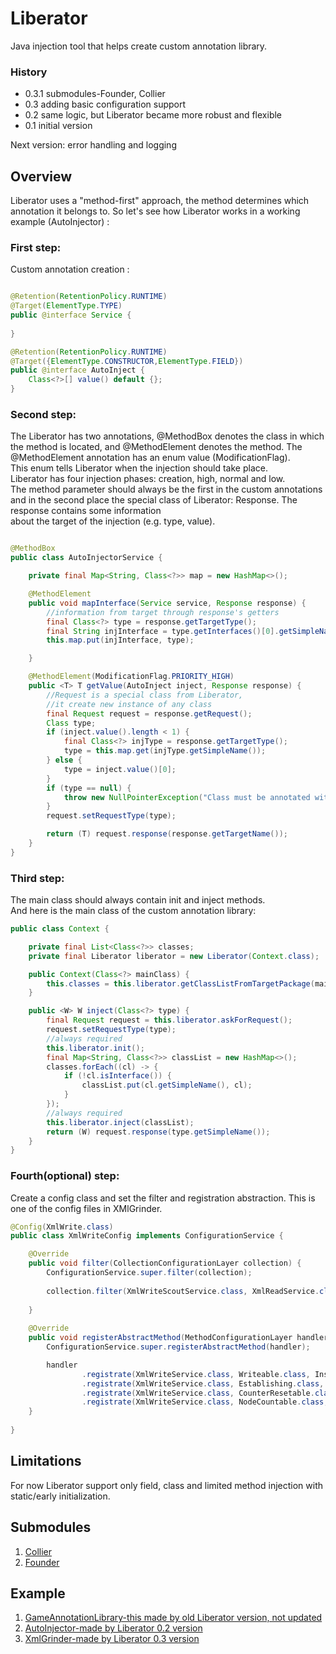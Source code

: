 # Liberator
Java injection tool that helps create custom annotation library.

### History

- 0.3.1 submodules-Founder, Collier  
- 0.3 adding basic configuration support
- 0.2 same logic, but Liberator became more robust and flexible
- 0.1 initial version

Next version: error handling and logging

## Overview

Liberator uses a "method-first" approach, the method determines which annotation it belongs to. So let's see how Liberator works in a working example (AutoInjector) :



### First step:
Custom annotation creation :

~~~java

@Retention(RetentionPolicy.RUNTIME)
@Target(ElementType.TYPE)
public @interface Service {
    
}

@Retention(RetentionPolicy.RUNTIME)
@Target({ElementType.CONSTRUCTOR,ElementType.FIELD})
public @interface AutoInject {
    Class<?>[] value() default {};
}
~~~


### Second step:
The Liberator has two annotations, @MethodBox denotes the class in which the method is located, and @MethodElement denotes the method.
The @MethodElement annotation has an enum value (ModificationFlag).\
This enum tells Liberator when the injection should take place.\
Liberator has four injection phases: creation, high, normal and low.\
The method parameter should always be the first in the custom annotations
and in the second place the special class of Liberator: Response. The response contains some information \
about the target of the injection (e.g. type, value).


~~~java

@MethodBox
public class AutoInjectorService {

    private final Map<String, Class<?>> map = new HashMap<>();

    @MethodElement
    public void mapInterface(Service service, Response response) {
        //information from target through response's getters
        final Class<?> type = response.getTargetType();
        final String injInterface = type.getInterfaces()[0].getSimpleName();
        this.map.put(injInterface, type);

    }

    @MethodElement(ModificationFlag.PRIORITY_HIGH)
    public <T> T getValue(AutoInject inject, Response response) {
        //Request is a special class from Liberator, 
        //it create new instance of any class
        final Request request = response.getRequest();
        Class type;
        if (inject.value().length < 1) {
            final Class<?> injType = response.getTargetType();
            type = this.map.get(injType.getSimpleName());
        } else {
            type = inject.value()[0];
        }
        if (type == null) {
            throw new NullPointerException("Class must be annotated with @Service or add explicit classname in @AutoInject annotation ");
        }
        request.setRequestType(type);

        return (T) request.response(response.getTargetName());
    }
}

~~~

### Third step:
The main class should always contain init and inject methods. \
And here is the main class of the custom annotation library:

~~~java
public class Context {

    private final List<Class<?>> classes;
    private final Liberator liberator = new Liberator(Context.class);

    public Context(Class<?> mainClass) {
        this.classes = this.liberator.getClassListFromTargetPackage(mainClass);
    }

    public <W> W inject(Class<?> type) {
        final Request request = this.liberator.askForRequest();
        request.setRequestType(type);
        //always required
        this.liberator.init();
        final Map<String, Class<?>> classList = new HashMap<>();
        classes.forEach((cl) -> {
            if (!cl.isInterface()) {
                classList.put(cl.getSimpleName(), cl);
            }
        });
        //always required
        this.liberator.inject(classList);
        return (W) request.response(type.getSimpleName());
    }
}
~~~

### Fourth(optional) step:
Create a config class and set the filter and registration abstraction. This is one of the config files in XMlGrinder.

~~~java
@Config(XmlWrite.class)
public class XmlWriteConfig implements ConfigurationService {

    @Override
    public void filter(CollectionConfigurationLayer collection) {
        ConfigurationService.super.filter(collection); 
        
        collection.filter(XmlWriteScoutService.class, XmlReadService.class, XmlReadScoutService.class);
        
    }
    
    @Override
    public void registerAbstractMethod(MethodConfigurationLayer handler) {
        ConfigurationService.super.registerAbstractMethod(handler); 

        handler
                .registrate(XmlWriteService.class, Writeable.class, Insertion.AFTER_LOW)
                .registrate(XmlWriteService.class, Establishing.class, Insertion.PER_CLASS_HIGH)
                .registrate(XmlWriteService.class, CounterResetable.class, Insertion.BEFORE_NORMAL)
                .registrate(XmlWriteService.class, NodeCountable.class, Insertion.PER_CLASS_NORMAL);
    }
    
}
~~~


## Limitations
For now Liberator support only field, class  and limited method injection with static/early initialization. 

## Submodules
1. [Collier](https://github.com/Pityubak/Collier)
2. [Founder](https://github.com/Pityubak//Founder)

## Example
1. [GameAnnotationLibrary-this made by old Liberator version, not updated](https://github.com/Pityubak/GameAnnotationLibrary)
2. [AutoInjector-made by Liberator 0.2 version](https://github.com/Pityubak/AutoInjector)
3. [XmlGrinder-made by Liberator 0.3 version](https://github.com/Pityubak/XmlGrinder)
